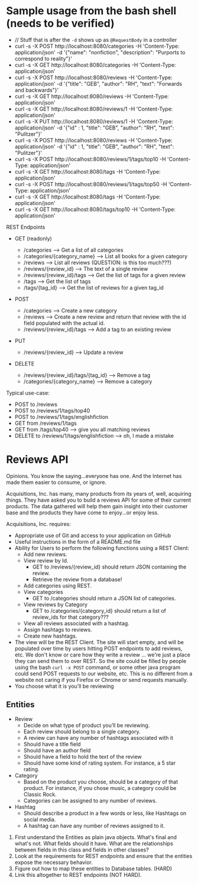 # Sample usage from the bash shell (needs to be verified)

* // Stuff that is after the `-d` shows up as `@RequestBody` in a controller
* curl -s -X POST http://localhost:8080/categories -H 'Content-Type: application/json' -d '{"name": "nonfiction", "description": "Purports to correspond to reality"}'
* curl -s -X GET http://localhost:8080/categories -H 'Content-Type: application/json'
* curl -s -X POST http://localhost:8080/reviews -H 'Content-Type: application/json' -d '{"title": "GEB", "author": "RH", "text": "Forwards and backwards"}'
* curl -s -X GET http://localhost:8080/reviews -H 'Content-Type: application/json'
* curl -s -X GET http://localhost:8080/reviews/1 -H 'Content-Type: application/json'
* curl -s -X PUT http://localhost:8080/reviews/1 -H 'Content-Type: application/json' -d '{"id" : 1, "title": "GEB", "author": "RH", "text": "Pulitzer"}'
* curl -s -X POST http://localhost:8080/reviews -H 'Content-Type: application/json' -d '{"id" : 1, "title": "GEB", "author": "RH", "text": "Pulitzer"}'
* curl -s -X POST http://localhost:8080/reviews/1/tags/top10 -H 'Content-Type: application/json'
* curl -s -X GET http://localhost:8080/tags -H 'Content-Type: application/json'
* curl -s -X POST http://localhost:8080/reviews/1/tags/top50 -H 'Content-Type: application/json'
* curl -s -X GET http://localhost:8080/tags -H 'Content-Type: application/json'
* curl -s -X GET http://localhost:8080/tags/top10 -H 'Content-Type: application/json'

REST Endpoints
* GET (readonly)
  * /categories --> Get a list of all categories
  * /categories/{category_name} --> List all books for a given category
  * /reviews --> List all reviews (QUESTION: is this too much???)
  * /reviews/{review_id} --> The text of a single review
  * /reviews/{review_id}/tags --> Get the list of tags for a given review
  * /tags --> Get the list of tags
  * /tags/{tag_id} --> Get the list of reviews for a given tag_id
* POST
  * /categories --> Create a new category
  * /reviews --> Create a new review and return that review with the id field populated with the actual id.
  * /reviews/{review_id}/tags --> Add a tag to an existing review

* PUT
  * /reviews/{review_id} --> Update a review

* DELETE
  * /reviews/{review_id}/tags/{tag_id} --> Remove a tag
  * /categories/{category_name} --> Remove a category

Typical use-case:
* POST to /reviews
* POST to /reviews/1/tags/top40
* POST to /reviews/1/tags/englishfiction
* GET from /reviews/1/tags
* GET from /tags/top40 --> give you all matching reviews
* DELETE to /reviews/1/tags/englishfiction --> oh, I made a mistake



# Reviews API

Opinions. You know the saying...everyone has one. And the Internet has made them easier to consume, or ignore.

Acquisitions, Inc. has many, many products from its years of, well, acquiring things. They have asked you to build a
reviews API for some of their current products. The data gathered will help them gain insight into their customer base
and the products they have come to enjoy...or enjoy less.

Acquisitions, Inc. requires:

- Appropriate use of Git and access to your application on GitHub
- Useful instructions in the form of a README.md file
- Ability for Users to perform the following functions using a REST Client:
    - Add new reviews.
    - View review by Id.
        * GET to /reviews/{review_id} should return JSON containing the review.
        * Retrieve the review from a database!
    - Add categories using REST.
    - View categories
        * GET to /categories should return a JSON list of categories.
    - View reviews by Category
        * GET to /categories/{category_id} should return a list of review_ids for that category???
    - View all reviews associated with a hashtag.
    - Assign hashtags to reviews.
    - Create new hashtags.
- The view will be the REST Client. The site will start empty, and will be populated over time by users hitting POST
  endpoints to add reviews, etc. We don't know or care how they write a review ... we're just a place they can send them
  to over REST. So the site could be filled by people using the bash `curl -x POST` command, or some other java program
  could send POST requests to our website, etc. This is no different from a website not caring if you Firefox or Chrome
  or send requests manually.
- You choose what it is you’ll be reviewing

## Entities

- Review
    - Decide on what type of product you’ll be reviewing.
    - Each review should belong to a single category.
    - A review can have any number of hashtags associated with it
    - Should have a title field
    - Should have an author field
    - Should have a field to hold the text of the review
    - Should have some kind of rating system. For instance, a 5 star rating.
- Category
    - Based on the product you choose, should be a category of that product. For instance, if you chose music, a
      category could be Classic Rock.
    - Categories can be assigned to any number of reviews.
- Hashtag
    - Should describe a product in a few words or less, like Hashtags on social media.
    - A hashtag can have any number of reviews assigned to it.

1. First understand the Entities as plain java objects. What's final and what's not. What fields should it have. What are the relationships between fields in this class and fields in other classes?
2. Look at the requirements for REST endpoints and ensure that the entities expose the necessary behavior.
3. Figure out how to map these entities to Database tables. (HARD)
4. Link this altogether to REST endpoints (NOT HARD).
